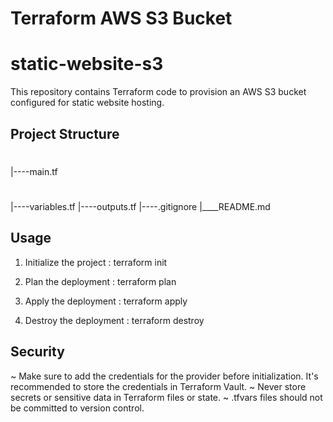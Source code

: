 # Terraform AWS S3 Bucket

# static-website-s3
This repository contains Terraform code to provision an AWS S3 bucket configured for static website hosting.

## Project Structure
#
|----main.tf
#
|----variables.tf
|----outputs.tf
|----.gitignore
|____README.md

## Usage
1. Initialize the project :
terraform init

2. Plan the deployment :
terraform plan

3. Apply the deployment :
terraform apply

4. Destroy the deployment :
terraform destroy

## Security
~ Make sure to add the credentials for the provider before initialization. It's recommended to store the credentials in Terraform Vault.
~ Never store secrets or sensitive data in Terraform files or state.
~ .tfvars files should not be committed to version control.
